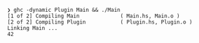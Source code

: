     ❯ ghc -dynamic Plugin Main && ./Main
    [1 of 2] Compiling Main             ( Main.hs, Main.o )
    [2 of 2] Compiling Plugin           ( Plugin.hs, Plugin.o )
    Linking Main ...
    42
